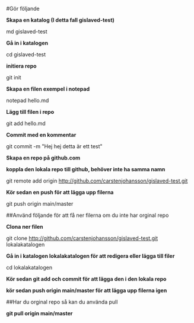 #Gör följande


**Skapa en katalog (I detta fall gislaved-test)**

md gislaved-test


**Gå in i katalogen**

cd gislaved-test


**initiera repo**

git init

**Skapa en filen exempel i notepad**

notepad hello.md

**Lägg till filen i repo**

git add hello.md

**Commit med en kommentar**

git commit -m "Hej hej detta är ett test"


**Skapa en repo på github.com**



**koppla den lokala repo till github, behöver inte ha samma namn**

git remote add origin http://github.com/carstenjohansson/gislaved-test.git

**Kör sedan en push för att lägga upp filerna**


git push origin main/master


##Använd följande för att få ner filerna om du inte har orginal repo


**Clona ner filen**

git clone http://github.com/carstenjohansson/gislaved-test.git lokalakatalogen

**Gå in i katalogen lokalakatalogen för att redigera eller lägga till filer**

cd lokalakatalogen

**Kör sedan git add och commit för att lägga den i den lokala repo**


**kör sedan push origin main/master för att lägga upp filerna igen**


##Har du orginal repo så kan du använda pull


**git pull origin main/master**